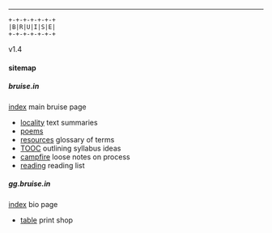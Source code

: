 
---

```
+-+-+-+-+-+-+
|B|R|U|I|S|E|
+-+-+-+-+-+-+
```

v1.4

#### sitemap

##### bruise.in

[index](https://bruise.in)						main bruise page  
- [locality](https://bruise.in/locality.html)		text summaries  
- [poems](https://bruise.in/poems.html)
- [resources](https://bruise.in/resources.html)			glossary of terms  
- [TOOC](https://bruise.in/tooc.html)					outlining syllabus ideas  
- [campfire](https://bruise.in/campfire.html)			loose notes on process  
- [reading](https://bruise.in/reading.html)		reading list

##### gg.bruise.in

[index](https://gg.bruise.in)		bio page  
- [table](https://gg.bruise.in/table.html)	print shop

